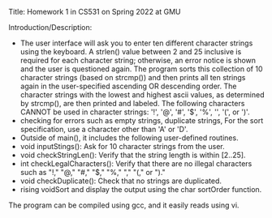 Title: Homework 1 in CS531 on Spring 2022 at GMU

 Introduction/Description:
- The user interface will ask you to enter ten different character strings using the keyboard. A strlen() value between 2 and 25 inclusive is required for each character string; otherwise, an error notice is shown and the user is questioned again. The program sorts this collection of 10 character strings (based on strcmp()) and then prints all ten strings again in the user-specified ascending OR descending order. The character strings with the lowest and highest ascii values, as determined by strcmp(), are then printed and labeled. The following characters CANNOT be used in character strings: '!', '@', '#', '$', '%', '', '(', or ')'.
- checking for errors such as empty strings, duplicate strings, For the sort specification, use a character other than 'A' or 'D'.
- Outside of main(), it includes the following user-defined routines.
- void inputStings(): Ask for 10 character strings from the user. 
- void checkStringLen(): Verify that the string length is within [2..25].
- int checkLegalCharacters(): Verify that there are no illegal characters such as "!," "@," "#," "$," "%," "," "(," or ")."
- void checkDuplicate(): Check that no strings are duplicated.
- rising voidSort and display the output using the char sortOrder function.

The program can be compiled using gcc, and it easily reads using vi.



